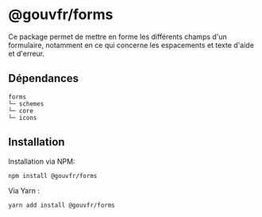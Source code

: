 # @gouvfr/forms

Ce package permet de mettre en forme les différents champs d'un formulaire, notamment en ce qui concerne les espacements et texte d'aide et d'erreur.

## Dépendances
```shell
forms
└─ schemes
└─ core
└─ icons
```

## Installation
Installation via NPM:
```
npm install @gouvfr/forms
```
Via Yarn :
```
yarn add install @gouvfr/forms
```

